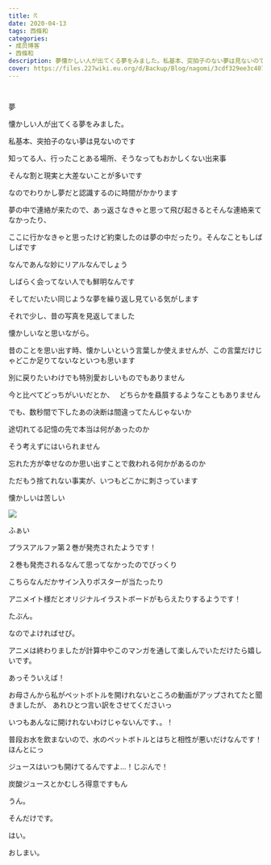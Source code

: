 ```yaml
---
title: ☈
date: 2020-04-13
tags: 西條和
categories: 
- 成员博客
- 西條和
description: 夢懐かしい人が出てくる夢をみました。私基本、突拍子のない夢は見ないのです...
cover: https://files.227wiki.eu.org/d/Backup/Blog/nagomi/3cdf329ee3c40728aebfacd4e16f2.jpg 
---
```


        ﻿



















夢






















懐かしい人が出てくる夢をみました。














私基本、突拍子のない夢は見ないのです





知ってる人、行ったことある場所、そうなってもおかしくない出来事


そんな割と現実と大差ないことが多いです








なのでわりかし夢だと認識するのに時間がかかります
















夢の中で連絡が来たので、あっ返さなきゃと思って飛び起きるとそんな連絡来てなかったり、

ここに行かなきゃと思ったけど約束したのは夢の中だったり。そんなこともしばしばです










なんであんな妙にリアルなんでしょう








しばらく会ってない人でも鮮明なんです









そしてだいたい同じような夢を繰り返し見ている気がします











それで少し、昔の写真を見返してました



懐かしいなと思いながら。












昔のことを思い出す時、懐かしいという言葉しか使えませんが、この言葉だけじゃどこか足りてないなといつも思います












別に戻りたいわけでも特別愛おしいものでもありません
　　　　　　



今と比べてどっちがいいだとか、　
どちらかを贔屓するようなこともありません









でも、数秒間で下したあの決断は間違ってたんじゃないか





途切れてる記憶の先で本当は何があったのか












そう考えずにはいられません












忘れた方が幸せなのか思い出すことで救われる何かがあるのか















ただもう捨てれない事実が、いつもどこかに刺さっています












懐かしいは苦しい

















![](https://files.227wiki.eu.org/d/Backup/Blog/nagomi/3cdf329ee3c40728aebfacd4e16f2.jpg)



ふぁい








プラスアルファ第２巻が発売されたようです！











２巻も発売されるなんて思ってなかったのでびっくり






こちらなんだかサイン入りポスターが当たったり

アニメイト様だとオリジナルイラストボードがもらえたりするようです！


たぶん。









なのでよければせび。










アニメは終わりましたが計算中やこのマンガを通して楽しんでいただけたら嬉しいです。





























あっそういえば！
















お母さんから私がペットボトルを開けれないところの動画がアップされてたと聞きましたが、
あれひとつ言い訳をさせてくださいっ






いつもあんなに開けれないわけじゃないんです、。！










普段お水を飲まないので、水のペットボトルとはちと相性が悪いだけなんです！ほんとにっ






ジュースはいつも開けてるんですよ…！じぶんで！
















炭酸ジュースとかむしろ得意ですもん







うん。






そんだけです。








はい。

















おしまい。


